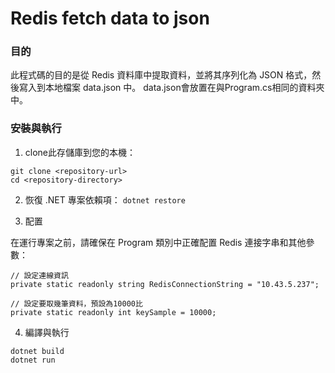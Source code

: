 # Redis fetch data to json

### 目的
此程式碼的目的是從 Redis 資料庫中提取資料，並將其序列化為 JSON 格式，然後寫入到本地檔案 data.json 中。
data.json會放置在與Program.cs相同的資料夾中。


###  安裝與執行
1. clone此存儲庫到您的本機：

```
git clone <repository-url>
cd <repository-directory>
```


2. 恢復 .NET 專案依賴項：
`dotnet restore`


3. 配置

在運行專案之前，請確保在 Program 類別中正確配置 Redis 連接字串和其他參數：
```
// 設定連線資訊
private static readonly string RedisConnectionString = "10.43.5.237";

// 設定要取幾筆資料，預設為10000比
private static readonly int keySample = 10000;
```

4. 編譯與執行

```
dotnet build
dotnet run
```
